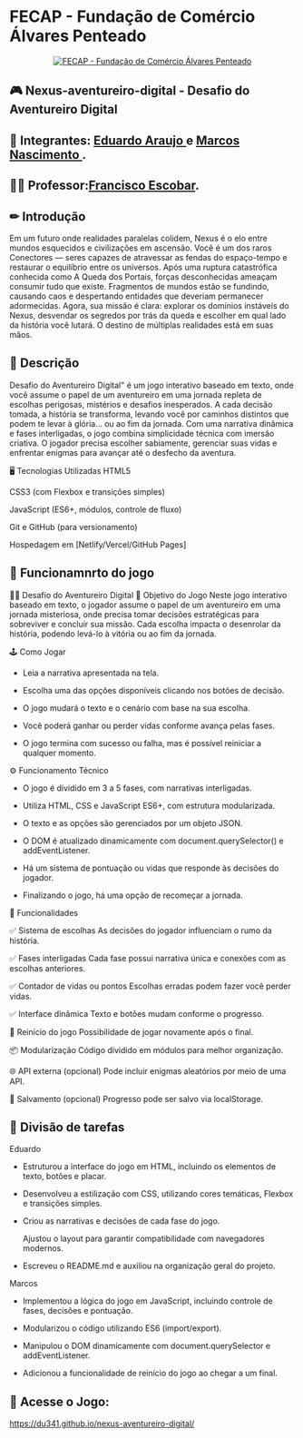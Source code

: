 
# FECAP - Fundação de Comércio Álvares Penteado

<p align="center">
<a href= "https://www.fecap.br/"><img src="https://encrypted-tbn0.gstatic.com/images?q=tbn:ANd9GcRhZPrRa89Kma0ZZogxm0pi-tCn_TLKeHGVxywp-LXAFGR3B1DPouAJYHgKZGV0XTEf4AE&usqp=CAU" alt="FECAP - Fundação de Comércio Álvares Penteado" border="0"></a>
</p>


## 🎮 Nexus-aventureiro-digital - Desafio do Aventureiro Digital

## 👥 Integrantes: <a href="https://www.linkedin.com/in/eduardo-araujo-33a1a2278/">Eduardo Araujo </a> e <a href="https://www.linkedin.com/in/marcos-nascimento-985775317/">Marcos Nascimento </a>.


## 👨‍🏫 Professor:<a href="https://www.linkedin.com/in/francisco-escobar/">Francisco Escobar</a>.

## ✏ Introdução
Em um futuro onde realidades paralelas colidem, Nexus é o elo entre mundos esquecidos e civilizações em ascensão. Você é um dos raros Conectores — seres capazes de atravessar as fendas do espaço-tempo e restaurar o equilíbrio entre os universos. Após uma ruptura catastrófica conhecida como A Queda dos Portais, forças desconhecidas ameaçam consumir tudo que existe. Fragmentos de mundos estão se fundindo, causando caos e despertando entidades que deveriam permanecer adormecidas.
Agora, sua missão é clara: explorar os domínios instáveis do Nexus, desvendar os segredos por trás da queda e escolher em qual lado da história você lutará. O destino de múltiplas realidades está em suas mãos.
  
## 🔎 Descrição
Desafio do Aventureiro Digital" é um jogo interativo baseado em texto, onde você assume o papel de um aventureiro em uma jornada repleta de escolhas perigosas, mistérios e desafios inesperados. A cada decisão tomada, a história se transforma, levando você por caminhos distintos que podem te levar à glória… ou ao fim da jornada. Com uma narrativa dinâmica e fases interligadas, o jogo combina simplicidade técnica com imersão criativa. O jogador precisa escolher sabiamente, gerenciar suas vidas e enfrentar enigmas para avançar até o desfecho da aventura.


🖥️ Tecnologias Utilizadas
HTML5

CSS3 (com Flexbox e transições simples)

JavaScript (ES6+, módulos, controle de fluxo)

Git e GitHub (para versionamento)

Hospedagem em [Netlify/Vercel/GitHub Pages]


## 🚀 Funcionamnrto do jogo
🧙‍♂️ Desafio do Aventureiro Digital
🎯 Objetivo do Jogo
Neste jogo interativo baseado em texto, o jogador assume o papel de um aventureiro em uma jornada misteriosa, onde precisa tomar decisões estratégicas para sobreviver e concluir sua missão. Cada escolha impacta o desenrolar da história, podendo levá-lo à vitória ou ao fim da jornada.

🕹️ Como Jogar
- Leia a narrativa apresentada na tela.

- Escolha uma das opções disponíveis clicando nos botões de decisão.

- O jogo mudará o texto e o cenário com base na sua escolha.

- Você poderá ganhar ou perder vidas conforme avança pelas fases.

- O jogo termina com sucesso ou falha, mas é possível reiniciar a qualquer momento.

⚙️ Funcionamento Técnico
- O jogo é dividido em 3 a 5 fases, com narrativas interligadas.

- Utiliza HTML, CSS e JavaScript ES6+, com estrutura modularizada.

- O texto e as opções são gerenciados por um objeto JSON.

- O DOM é atualizado dinamicamente com document.querySelector() e addEventListener.

- Há um sistema de pontuação ou vidas que responde às decisões do jogador.

- Finalizando o jogo, há uma opção de recomeçar a jornada.

🧩 Funcionalidades

✅ Sistema de escolhas	As decisões do jogador influenciam o rumo da história.

✅ Fases interligadas	Cada fase possui narrativa única e conexões com as escolhas anteriores.

✅ Contador de vidas ou pontos	Escolhas erradas podem fazer você perder vidas.

✅ Interface dinâmica	Texto e botões mudam conforme o progresso.

🔁 Reinício do jogo	Possibilidade de jogar novamente após o final.

📦 Modularização	Código dividido em módulos para melhor organização.

🌐 API externa (opcional)	Pode incluir enigmas aleatórios por meio de uma API.

💾 Salvamento (opcional)	Progresso pode ser salvo via localStorage.



## 👥 Divisão de tarefas

Eduardo 
- Estruturou a interface do jogo em HTML, incluindo os elementos de texto, botões e placar.

- Desenvolveu a estilização com CSS, utilizando cores temáticas, Flexbox e transições simples.

- Criou as narrativas e decisões de cada fase do jogo.

  Ajustou o layout para garantir compatibilidade com navegadores modernos.

- Escreveu o README.md e auxiliou na organização geral do projeto.

 Marcos
- Implementou a lógica do jogo em JavaScript, incluindo controle de fases, decisões e pontuação.

- Modularizou o código utilizando ES6 (import/export).

- Manipulou o DOM dinamicamente com document.querySelector e addEventListener.

- Adicionou a funcionalidade de reinício do jogo ao chegar a um final.

## 🔗 Acesse o Jogo:
https://du341.github.io/nexus-aventureiro-digital/


